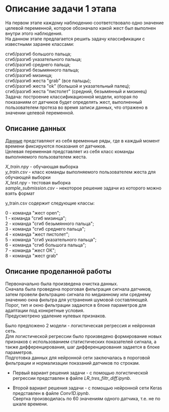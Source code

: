 # Описание задачи 1 этапа

На первом этапе каждому наблюдению соответствовало одно значение целевой переменной, которое обозначало какой жест был выполнен внутри этого наблюдения.  
На данном этапе предлагается решить задачу классификации с известными заранее классами:

сгиб/разгиб большого пальца;  
сгиб/разгиб указательного пальца;  
сгиб/разгиб среднего пальца;  
сгиб/разгиб безымянного пальца;  
сгиб/разгиб мизинца;  
сгиб/разгиб жеста "grab" (все пальцы);  
сгиб/разгиб жеста "ok" (большой и указательный палец);  
сгиб/разгиб жеста "пистолет" (средний, безымянный и мизинец)  
Задача: построение классификационной модели, которая по показаниям от датчиков будет определять жест, выполненный пользователем протеза во время записи данных, что отражено в значении целевой переменной.

## Описание данных

[Данные](https://drive.google.com/drive/folders/1iDgJ4n-Hoy5ENB_0Q-AWffGqVrvi2wxY?usp=sharing) представляют из себя временные ряды, где в каждый момент времени фиксируются показания от датчиков.  
Целевая переменная представляет из себя класс команды выполняемого пользователем жеста.

*X_train.npy* - обучающая выборка  
*y_train.csv* - класс команды выполняемого пользователем жеста для обучающей выборки  
*X_test.npy* - тестовая выборка  
*sample_submission.csv* - некоторое решение задачи из которого можно взять формат

y_train.csv содержит следующие классы:

0 - команда "жест open";  
1 - команда "сгиб мизинца";  
2 - команда "сгиб безымянного пальца";  
3 - команда "сгиб среднего пальца";  
4 - команда "жест пистолет";  
5 - команда "сгиб указательного пальца";  
6 - команда "сгиб большога пальца";  
7 - команда "жест ОК";  
8 - команда "жест grab"  

## Описание проделанной работы  
Первоначально была произведена очистка данных.  
Сначала была проведена пороговая фильтрация сигнала датчиков, затем провели фильтрацию сигнала по медианному или среднему значению окна фильтра для устранения шумовой составляющей.  
Порог, тип и окно фильтрации задаются в блоке параметров для адаптации под конкретные условия.  
Предусмотрено удаление нулевых признаков.  

Было предложено 2 модели - логистическая регрессия и нейронная сеть.  
Для логистической регрессии было произведено формирование новых признаков с использованием статистических показателей сигнала, а также дифференцирования, шаг дифференцирования задается в блоке параметров.  
Подготовка данных для нейронной сети заключалась в пороговой фильтрации и нормализации показаний датчиков по строкам.  

- Первый вариант решения задачи - с помощью логистической регрессии представлен в файле *LR_tres_filtr_diff.ipynb*.  

- Второй вариант решения задачи - с помощью нейронной сети Keras представлен в файле *Conv1D.ipynb*.  
Свертка производилась по 60 значениям одного датчика, т.е. не по шкале времени.